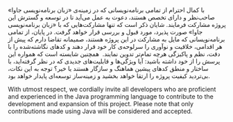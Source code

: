با کمال احترام از تمامی برنامه‌نویسانی که در زمینه‌ی «زبان برنامه‌نویسی جاوا» صاحب‌نظر و دارای تخصص هستند، دعوت به عمل می‌آید تا در توسعه و گسترش این پروژه مشارکت فرمایند. شایان ذکر است که تنها مشارکت‌هایی که با «زبان برنامه‌نویسی جاوا» صورت پذیرد، مورد قبول و بررسی قرار خواهد گرفت. در پایان، از تمامی برنامه‌نویسانی که مایل به مشارکت در این پروژه هستند، صمیمانه تقاضا دارم که پیش از هر اقدامی، خلاقیت و نوآوری را سرلوحه‌ی کار خود قرار دهند و کدهای نگاشته‌شده را با دقت، نظم و پاکیزگی هرچه تمام‌تر تدوین نمایند.  همچنین شایسته است که همواره این پرسش را از خود داشته باشید: آیا ویژگی‌ها و قابلیت‌های جدیدی که در نظر گرفته‌اید، با ساختار و منطق کدهای پیشین هماهنگ و سازگار هستند یا خیر؟ توجه به این نکات، بی‌تردید کیفیت پروژه را ارتقا خواهد بخشید و زمینه‌ساز توسعه‌ای پایدار خواهد بود.

With utmost respect, we cordially invite all developers who are proficient and experienced in the Java programming language to contribute to the development and expansion of this project. Please note that only contributions made using Java will be considered and accepted.
